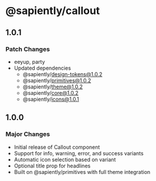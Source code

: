 # @sapiently/callout

## 1.0.1

### Patch Changes

- eeyup, party
- Updated dependencies
  - @sapiently/design-tokens@1.0.2
  - @sapiently/primitives@1.0.2
  - @sapiently/theme@1.0.2
  - @sapiently/core@1.0.2
  - @sapiently/icons@1.0.1

## 1.0.0

### Major Changes

- Initial release of Callout component
- Support for info, warning, error, and success variants
- Automatic icon selection based on variant
- Optional title prop for headlines
- Built on @sapiently/primitives with full theme integration
